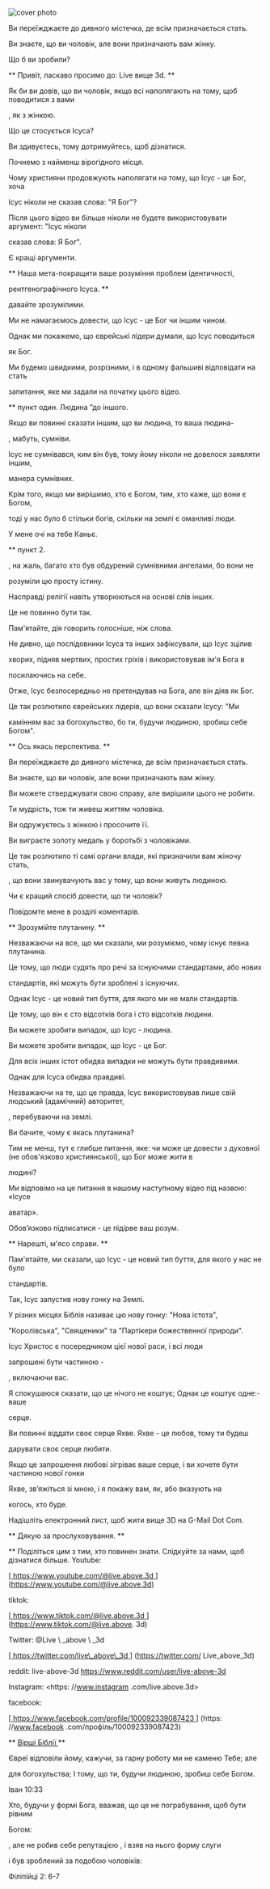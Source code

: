 ![cover photo](../cover.jpg "cover-photo")

Ви переїжджаєте до дивного містечка, де всім призначається стать.

Ви знаєте, що ви чоловік, але вони призначають вам жінку.

Що б ви зробили?

** Привіт, ласкаво просимо до: Live вище 3d. **

Як би ви довів, що ви чоловік, якщо всі наполягають на тому, щоб поводитися з вами

, як з жінкою.

Що це стосується Ісуса?

Ви здивуєтесь, тому дотримуйтесь, щоб дізнатися.

Почнемо з найменш вірогідного місця.

Чому християни продовжують наполягати на тому, що Ісус - це Бог, хоча

Ісус ніколи не сказав слова: "Я Бог"?

Після цього відео ви більше ніколи не будете використовувати аргумент: "Ісус ніколи

сказав слова: Я Бог".

Є кращі аргументи.

** Наша мета-покращити ваше розуміння проблем ідентичності,

рентгенографічного Ісуса. **

давайте зрозумілими.

Ми не намагаємось довести, що Ісус - це Бог чи іншим чином.

Однак ми покажемо, що єврейські лідери думали, що Ісус поводиться

як Бог.

Ми будемо швидкими, розрізними, і в одному фальшиві відповідати на стать

запитання, яке ми задали на початку цього відео.

** пункт один. Людина ”до іншого.

Якщо ви повинні сказати іншим, що ви людина, то ваша людина-

, мабуть, сумніви.

Ісус не сумнівався, ким він був, тому йому ніколи не довелося заявляти іншим,

манера сумнівних.

Крім того, якщо ми вирішимо, хто є Богом, тим, хто каже, що вони є Богом,

тоді у нас було б стільки богів, скільки на землі є оманливі люди.

У мене очі на тебе Каньє.

** пункт 2.

, на жаль, багато хто був обдурений сумнівними ангелами, бо вони не

розуміли цю просту істину.

Насправді релігії навіть утворюються на основі слів інших.

Це не повинно бути так.

Пам'ятайте, дія говорить голосніше, ніж слова.

Не дивно, що послідовники Ісуса та інших зафіксували, що Ісус зцілив

хворих, підняв мертвих, простих гріхів і використовував ім'я Бога в

посилаючись на себе.

Отже, Ісус безпосередньо не претендував на Бога, але він діяв як Бог.

Це так розлютило єврейських лідерів, що вони сказали Ісусу: "Ми

камінням вас за богохульство, бо ти, будучи людиною, зробиш себе Богом".

** Ось якась перспектива. **

Ви переїжджаєте до дивного містечка, де всім призначається стать.

Ви знаєте, що ви чоловік, але вони призначають вам жінку.

Ви можете стверджувати свою справу, але вирішили цього не робити.

Ти мудрість, тож ти живеш життям чоловіка.

Ви одружуєтесь з жінкою і просочите її.

Ви виграєте золоту медаль у боротьбі з чоловіками.

Це так розлютило ті самі органи влади, які призначили вам жіночу стать,

, що вони звинувачують вас у тому, що вони живуть людиною.

Чи є кращий спосіб довести, що ти чоловік?

Повідомте мене в розділі коментарів.

** Зрозумійте плутанину. **

Незважаючи на все, що ми сказали, ми розуміємо, чому існує певна плутанина.

Це тому, що люди судять про речі за існуючими стандартами, або нових

стандартів, які можуть бути зроблені з існуючих.

Однак Ісус - це новий тип буття, для якого ми не мали стандартів.

Це тому, що він є сто відсотків бога і сто відсотків людини.

Ви можете зробити випадок, що Ісус - людина.

Ви можете зробити випадок, що Ісус - це Бог.

Для всіх інших істот обидва випадки не можуть бути правдивими.

Однак для Ісуса обидва правдиві.

Незважаючи на те, що це правда, Ісус використовував лише свій людський (адамічний) авторитет,

, перебуваючи на землі.

Ви бачите, чому є якась плутанина?

Тим не менш, тут є глибше питання, яке: чи може це довести з духовної (не обов'язково християнської), що Бог може жити в

людині?

Ми відповімо на це питання в нашому наступному відео під назвою: «Ісусе

аватар».

Обов’язково підписатися - це підірве ваш розум.

** Нарешті, м'ясо справи. **

Пам'ятайте, ми сказали, що Ісус - це новий тип буття, для якого у нас не було

стандартів.

Так, Ісус запустив нову гонку на Землі.

У різних місцях Біблія називає цю нову гонку: "Нова істота",

"Королівська", "Священики" та "Партікери божественної природи".

Ісус Христос є посередником цієї нової раси, і всі люди

запрошені бути частиною -

, включаючи вас.

Я спокушаюся сказати, що це нічого не коштує; Однак це коштує одне:- ваше

серце.

Ви повинні віддати своє серце Яхве. Яхве - це любов, тому ти будеш

дарувати своє серце любити.

Якщо це запрошення любові зігріває ваше серце, і ви хочете бути частиною нової гонки

Яхве, зв’яжіться зі мною, і я покажу вам, як, або вказують на

когось, хто буде.

Надішліть електронний лист, щоб жити вище 3D на G-Mail Dot Com.

** Дякую за прослуховування. **

** Поділіться цим з тим, хто повинен знати. Слідкуйте за нами, щоб дізнатися більше. Youtube:

[<u> https://www.youtube.com/@live.above.3d </u>] (https://www.youtube.com/@live.above.3d)  

tiktok:

[<u> https://www.tiktok.com/@live.above.3d </u>] (https://www.tiktok.com/@live.above. 3d)

Twitter: @Live \ _above \ _3d

[<u> https://twitter.com/live\_above\_3d </u>] (https://twitter.com/ Live_above_3d)

reddit: live-above-3d <https://www.reddit.com/user/live-above-3d>

Instagram: <https: //www.instagram .com/live.above.3d>

facebook:

[<u> https://www.facebook.com/profile/100092339087423 </u>] (https: //www.facebook .com/профіль/100092339087423)

** <u> Вірші Біблії </u> **

Євреї відповіли йому, кажучи, за гарну роботу ми не каменю Тебе; але

для богохульства; І тому, що ти, будучи людиною, зробиш себе Богом.

Іван 10:33

Хто, будучи у формі Бога, вважав, що це не пограбування, щоб бути рівним

Богом:

, але не робив себе репутацією , і взяв на нього форму слуги

і був зроблений за подобою чоловіків:

Філіпійці 2: 6-7